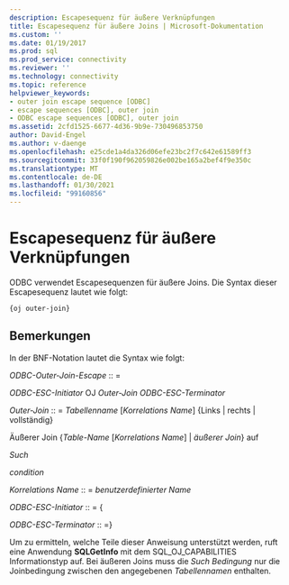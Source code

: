 ```yaml
---
description: Escapesequenz für äußere Verknüpfungen
title: Escapesequenz für äußere Joins | Microsoft-Dokumentation
ms.custom: ''
ms.date: 01/19/2017
ms.prod: sql
ms.prod_service: connectivity
ms.reviewer: ''
ms.technology: connectivity
ms.topic: reference
helpviewer_keywords:
- outer join escape sequence [ODBC]
- escape sequences [ODBC], outer join
- ODBC escape sequences [ODBC], outer join
ms.assetid: 2cfd1525-6677-4d36-9b9e-730496853750
author: David-Engel
ms.author: v-daenge
ms.openlocfilehash: e25cde1a4da326d06efe23bc2f7c642e61589ff3
ms.sourcegitcommit: 33f0f190f962059826e002be165a2bef4f9e350c
ms.translationtype: MT
ms.contentlocale: de-DE
ms.lasthandoff: 01/30/2021
ms.locfileid: "99160856"
---
```

# <a name="outer-join-escape-sequence"></a>Escapesequenz für äußere Verknüpfungen
ODBC verwendet Escapesequenzen für äußere Joins. Die Syntax dieser Escapesequenz lautet wie folgt:  
  
```  
{oj outer-join}  
```  
  
## <a name="remarks"></a>Bemerkungen  
 In der BNF-Notation lautet die Syntax wie folgt:  
  
 *ODBC-Outer-Join-Escape* :: =  
  
 *ODBC-ESC-Initiator* OJ *Outer-Join ODBC-ESC-Terminator*  
  
 *Outer-Join* :: = *Tabellenname* [*Korrelations Name*] {Links &#124; rechts &#124; vollständig}  
  
 Äußerer Join {*Table-Name* [*Korrelations Name*] &#124; *äußerer Join*} auf  
  
 *Such*  
  
 *condition*  
  
 *Korrelations Name* :: = *benutzerdefinierter Name*  
  
 *ODBC-ESC-Initiator* :: = {  
  
 *ODBC-ESC-Terminator* :: =}  
  
 Um zu ermitteln, welche Teile dieser Anweisung unterstützt werden, ruft eine Anwendung **SQLGetInfo** mit dem SQL_OJ_CAPABILITIES Informationstyp auf. Bei äußeren Joins muss die *Such Bedingung* nur die Joinbedingung zwischen den angegebenen *Tabellennamen* enthalten.
